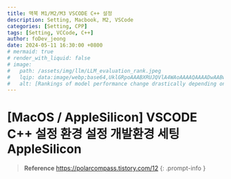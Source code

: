 ```yaml
---
title: 맥북 M1/M2/M3 VSCODE C++ 설정
description: Setting, Macbook, M2, VSCode
categories: [Setting, CPP]
tags: [Setting, VCCode, C++]
author: foDev_jeong
date: 2024-05-11 16:30:00 +0800
# mermaid: true
# render_with_liquid: false
# image:
#   path: /assets/img/llm/LLM_evaluation_rank.jpeg
#   lqip: data:image/webp;base64,UklGRpoAAABXRUJQVlA4WAoAAAAQAAAADwAABwAAQUxQSDIAAAARL0AmbZurmr57yyIiqE8oiG0bejIYEQTgqiDA9vqnsUSI6H+oAERp2HZ65qP/VIAWAFZQOCBCAAAA8AEAnQEqEAAIAAVAfCWkAALp8sF8rgRgAP7o9FDvMCkMde9PK7euH5M1m6VWoDXf2FkP3BqV0ZYbO6NA/VFIAAAA
#   alt: [Rankings of model performance change drastically depending on which LLM is used as the judge on KILT-NQ]
---
```



# [MacOS / AppleSilicon] VSCODE C++ 설정 환경 설정 개발환경 세팅 AppleSilicon

> **Reference** <https://polarcompass.tistory.com/12>
{: .prompt-info }